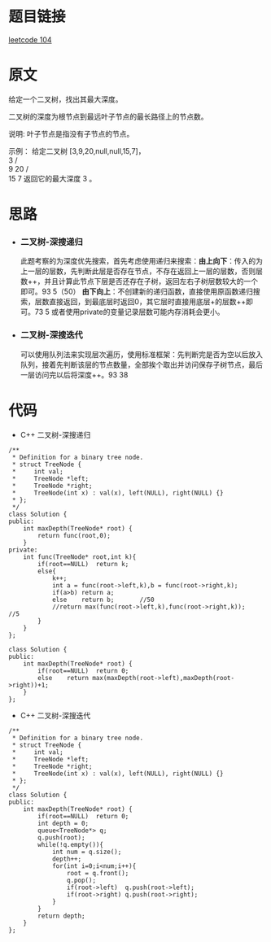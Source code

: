 # 题目链接
[leetcode 104](https://leetcode-cn.com/problems/maximum-depth-of-binary-tree/)

# 原文
给定一个二叉树，找出其最大深度。

二叉树的深度为根节点到最远叶子节点的最长路径上的节点数。

说明: 叶子节点是指没有子节点的节点。

示例：
给定二叉树 [3,9,20,null,null,15,7]，  
    3
   / \
  9  20
    /  \
   15   7
返回它的最大深度 3 。

# 思路
- ### **二叉树-深搜递归**
  此题考察的为深度优先搜索，首先考虑使用递归来搜索：**由上向下**：传入的为上一层的层数，先判断此层是否存在节点，不存在返回上一层的层数，否则层数++，并且计算此节点下层是否还存在子树，返回左右子树层数较大的一个即可。93 5（50）   **由下向上**：不创建新的递归函数，直接使用原函数递归搜索，层数直接返回，到最底层时返回0，其它层时直接用底层+的层数++即可。73 5 或者使用private的变量记录层数可能内存消耗会更小。
- ### **二叉树-深搜迭代**
  可以使用队列法来实现层次遍历，使用标准框架：先判断完是否为空以后放入队列，接着先判断该层的节点数量，全部挨个取出并访问保存子树节点，最后一层访问完以后将深度++。93 38

# 代码
- C++ 二叉树-深搜递归
```
/**
 * Definition for a binary tree node.
 * struct TreeNode {
 *     int val;
 *     TreeNode *left;
 *     TreeNode *right;
 *     TreeNode(int x) : val(x), left(NULL), right(NULL) {}
 * };
 */
class Solution {
public:
    int maxDepth(TreeNode* root) {
        return func(root,0);
    }
private:
    int func(TreeNode* root,int k){
        if(root==NULL)  return k;
        else{
            k++;
            int a = func(root->left,k),b = func(root->right,k);
            if(a>b) return a;
            else    return b;		//50
            //return max(func(root->left,k),func(root->right,k));	//5
        }
    }
};
```
```
class Solution {
public:
    int maxDepth(TreeNode* root) {
        if(root==NULL)  return 0;
        else    return max(maxDepth(root->left),maxDepth(root->right))+1;
    }
};
```
- C++ 二叉树-深搜迭代
```
/**
 * Definition for a binary tree node.
 * struct TreeNode {
 *     int val;
 *     TreeNode *left;
 *     TreeNode *right;
 *     TreeNode(int x) : val(x), left(NULL), right(NULL) {}
 * };
 */
class Solution {
public:
    int maxDepth(TreeNode* root) {
        if(root==NULL)  return 0;
        int depth = 0;
        queue<TreeNode*> q;
        q.push(root);
        while(!q.empty()){
            int num = q.size();
            depth++;
            for(int i=0;i<num;i++){
                root = q.front();
                q.pop();
                if(root->left)  q.push(root->left);
                if(root->right) q.push(root->right);
            }
        }
        return depth;
    }
};
```